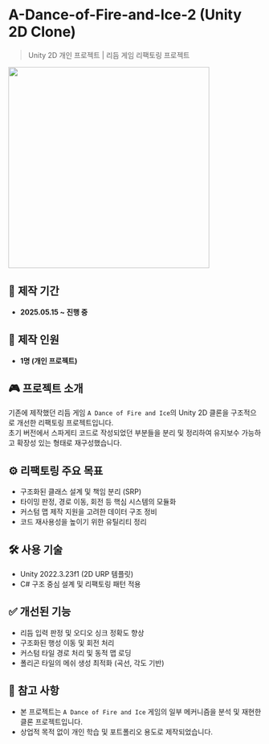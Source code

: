 # A-Dance-of-Fire-and-Ice-2 (Unity 2D Clone)

> Unity 2D 개인 프로젝트 | 리듬 게임 리팩토링 프로젝트

<img src="https://github.com/user-attachments/assets/4e35e9ec-5628-4d4c-991f-b1191a502aea" width="400"/>


## 📅 제작 기간
- **2025.05.15 ~ 진행 중**

## 👤 제작 인원
- **1명 (개인 프로젝트)**

## 🎮 프로젝트 소개
기존에 제작했던 리듬 게임 `A Dance of Fire and Ice`의 Unity 2D 클론을 구조적으로 개선한 리팩토링 프로젝트입니다.  
초기 버전에서 스파게티 코드로 작성되었던 부분들을 분리 및 정리하여 유지보수 가능하고 확장성 있는 형태로 재구성했습니다.

## ⚙ 리팩토링 주요 목표
- 구조화된 클래스 설계 및 책임 분리 (SRP)
- 타이밍 판정, 경로 이동, 회전 등 핵심 시스템의 모듈화
- 커스텀 맵 제작 지원을 고려한 데이터 구조 정비
- 코드 재사용성을 높이기 위한 유틸리티 정리

## 🛠 사용 기술
- Unity 2022.3.23f1 (2D URP 템플릿)
- C#
 구조 중심 설계 및 리팩토링 패턴 적용

## ✅ 개선된 기능
- 리듬 입력 판정 및 오디오 싱크 정확도 향상
- 구조화된 행성 이동 및 회전 처리
- 커스텀 타일 경로 처리 및 동적 맵 로딩
- 폴리곤 타일의 메쉬 생성 최적화 (곡선, 각도 기반)
  
## 📌 참고 사항
- 본 프로젝트는 `A Dance of Fire and Ice` 게임의 일부 메커니즘을 분석 및 재현한 클론 프로젝트입니다.
- 상업적 목적 없이 개인 학습 및 포트폴리오 용도로 제작되었습니다.
